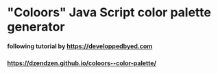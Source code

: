 # "Coloors" Java Script color palette generator
#### following tutorial by https://developpedbyed.com
#####
#### https://dzendzen.github.io/coloors--color-palette/
